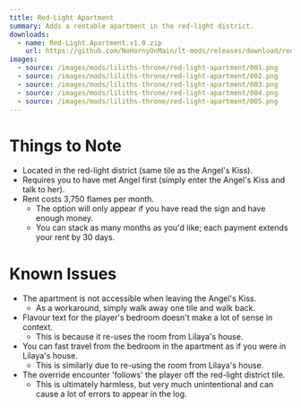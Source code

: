 ```yaml
---
title: Red-Light Apartment
summary: Adds a rentable apartment in the red-light district.
downloads:
  - name: Red-Light.Apartment.v1.0.zip
    url: https://github.com/NoHornyOnMain/lt-mods/releases/download/red-light-apartment-v1.0/Red-Light.Apartment.v1.0.zip
images:
  - source: /images/mods/liliths-throne/red-light-apartment/001.png
  - source: /images/mods/liliths-throne/red-light-apartment/002.png
  - source: /images/mods/liliths-throne/red-light-apartment/003.png
  - source: /images/mods/liliths-throne/red-light-apartment/004.png
  - source: /images/mods/liliths-throne/red-light-apartment/005.png
---
```

# Things to Note
- Located in the red-light district (same tile as the Angel's Kiss).
- Requires you to have met Angel first (simply enter the Angel's Kiss and talk to her).
- Rent costs 3,750 flames per month.
    - The option will only appear if you have read the sign and have enough money.
    - You can stack as many months as you'd like; each payment extends your rent by 30 days.

# Known Issues
- The apartment is not accessible when leaving the Angel's Kiss.
    - As a workaround, simply walk away one tile and walk back.
- Flavour text for the player's bedroom doesn't make a lot of sense in context.
    - This is because it re-uses the room from Lilaya's house.
- You can fast travel from the bedroom in the apartment as if you were in Lilaya's house.
    - This is similarly due to re-using the room from Lilaya's house.
- The override encounter 'follows' the player off the red-light district tile.
    - This is ultimately harmless, but very much unintentional and can cause a lot of errors to appear in the log.
